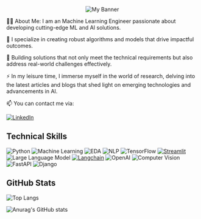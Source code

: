 <p align="center">
  <img src="https://user-images.githubusercontent.com/120118911/244463775-24efe1f2-c331-46cf-8da1-52b08aab4653.jpg" alt="My Banner">
</p>



👩‍💻 About Me: I am an Machine Learning Engineer passionate about developing cutting-edge ML and AI solutions.

🔭 I specialize in creating robust algorithms and models that drive impactful outcomes.

🌱 Building solutions that not only meet the technical requirements but also address real-world challenges effectively.

⚡ In my leisure time, I immerse myself in the world of research, delving into the latest articles and blogs that shed light on emerging technologies and advancements in AI.

📫 You can contact me via:

[![LinkedIn](https://img.shields.io/badge/linkedin-%230077B5.svg?style=for-the-badge&logo=linkedin&logoColor=white)](https://www.linkedin.com/in/olaniyi-ayomide)


## Technical Skills

![Python](https://img.shields.io/badge/-Python-blue?style=flat&logo=python&logoColor=white)
![Machine Learning](https://img.shields.io/badge/-Machine%20Learning-white?style=flat)
![EDA](https://img.shields.io/badge/EDA-blue?style=flat)
![NLP](https://img.shields.io/badge/NLP-black?style=flat)
![TensorFlow](https://img.shields.io/badge/-TensorFlow-orange?style=flat&logo=tensorflow&logoColor=white)
[![Streamlit](https://img.shields.io/badge/Streamlit-FF4B4B.svg)](https://streamlit.io/)
![Large Language Model](https://img.shields.io/badge/-Large%20Language%20Model-blue?style=flat)
[![Langchain](https://img.shields.io/badge/Langchain-white?style=flat)](https://miro.medium.com/v2/resize:fit:1400/0*BKOvjpzn6SPKs81L.png)
![OpenAI](https://img.shields.io/badge/OpenAI-white?style=flat&logo=openai&logoColor=black)
![Computer Vision](https://img.shields.io/badge/Computer%20Vision-black?style=flat)
![FastAPI](https://img.shields.io/badge/-FastAPI-green?style=flat&logo=fastapi)
![Django](https://img.shields.io/badge/-Django-brightgreen?style=flat&logo=django&logoColor=white)

## GitHub Stats

![Top Langs](https://github-readme-stats.vercel.app/api/top-langs/?username=Ayo-folashade&hide_progress=true&theme=discord_old_blurple&line_height=30&hide=css)

![Anurag's GitHub stats](https://github-readme-stats.vercel.app/api?username=Ayo-folashade&hide=stars,prs,issues,contribs&show_icons=true&theme=discord_old_blurple)
